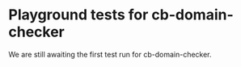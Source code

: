 # Playground tests for cb-domain-checker
We are still awaiting the first test run for cb-domain-checker.
